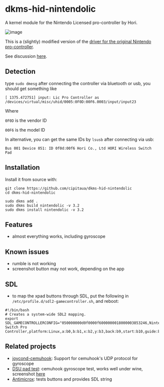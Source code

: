 # dkms-hid-nintendolic

A kernel module for the Nintendo Licensed pro-controller by Hori.

![image](https://user-images.githubusercontent.com/4388859/226704191-fa25b50f-6b8e-4e39-9f54-60c813d5e02a.png)

This is a (slightly) modified version of the [driver for the original Nintendo pro-controller](https://github.com/DanielOgorchock/linux).

See discussion [here](https://github.com/DanielOgorchock/linux/issues/10).

## Detection

type `sudo dmesg` after connecting the controller via bluetooth or usb, you should get something like
```
[ 1375.472751] input: Lic Pro Controller as /devices/virtual/misc/uhid/0005:0F0D:00F6.0003/input/input23
```
Where

`0F0D` is the vendor ID

`00F6` is the model ID

In alternative, you can get the same IDs by `lsusb` after connecting via usb:
```
Bus 001 Device 051: ID 0f0d:00f6 Hori Co., Ltd HORI Wireless Switch Pad
```

## Installation

Install it from source with:

```
git clone https://github.com/cipitaua/dkms-hid-nintendolic
cd dkms-hid-nintendolic

sudo dkms add .
sudo dkms build nintendolic -v 3.2
sudo dkms install nintendolic -v 3.2
```

## Features

- almost everything works, including gyroscope

## Known issues

- rumble is not working
- screenshot button may not work, depending on the app

## SDL

- to map the xpad buttons through SDL, put the following in `/etc/profile.d/sdl2-gamecontroller.sh`, and reboot:
```
#!/bin/bash
# Creates a system-wide SDL2 mapping.
export SDL_GAMECONTROLLERCONFIG="050000000d0f0000f6000000018000003853246,Nintendo Switch Pro Controller,platform:Linux,a:b0,b:b1,x:b2,y:b3,back:b9,start:b10,guide:b11,leftshoulder:b5,rightshoulder:b6,leftstick:b12,rightstick:b13,leftx:a0,lefty:a1,rightx:a2,righty:a3,lefttrigger:b7,righttrigger:b8,dpup:h0.1,dpleft:h0.8,dpdown:h0.4,dpright:h0.2,"
```

## Related projects

- [joycond-cemuhook](https://github.com/joaorb64/joycond-cemuhook): Support for cemuhook's UDP protocol for gyroscope
- [DSU pad test](https://files.sshnuke.net/PadTest_1011.zip): cemuhook gyroscope test, works well under wine, screenshot [here](https://raw.githubusercontent.com/marcowindt/WiiMoteDSU/master/windows-pad-test.gif)
- [Antimicrox](https://github.com/AntiMicroX/antimicrox): tests buttons and provides SDL string
